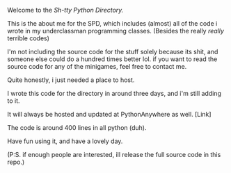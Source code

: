 Welcome to the *Sh-tty Python Directory.*

This is the about me for the SPD, which includes (almost) all of the code i wrote in my underclassman programming classes. (Besides the really *really* terrible codes)

I'm not including the source code for the stuff solely because its shit, and someone else could do a hundred times better lol. if you want to read the source code for any of the minigames, feel free to contact me.

Quite honestly, i just needed a place to host.

I wrote this code for the directory in around three days, and i'm still adding to it. 

It will always be hosted and updated at PythonAnywhere as well. [Link]

The code is around 400 lines in all python (duh).

Have fun using it, and have a lovely day.

(P:S. if enough people are interested, ill release the full source code in this repo.)
